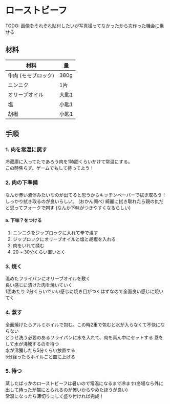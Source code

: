 # ローストビーフ

TODO: 画像をそれぞれ貼付したいが写真撮ってなかったから次作った機会に乗せる

## 材料

| 材料 | 量 |
| -- | -- |
| 牛肉 (モモブロック) | 380g |
| ニンニク | 1片 |
| オリーブオイル | 大匙1 |
| 塩 | 小匙1 |
| 胡椒 | 小匙1 |

## 手順

### 1. 肉を常温に戻す

冷蔵庫に入ってたであろう肉を1時間くらいかけて常温にする。  
この時焦らず、ゲームでもして待ってよう！

### 2. 肉の下準備

なんか赤い液体みたいなのが出てると思うからキッチンペーパーで拭き取ろう！  
しっかり拭き取るのが良いらしい。 (おかん調べ) 
綺麗に拭き取れたら親の仇だと思ってフォークで刺す (なんか下味がつきやすくなるらしい)

#### a. 下味？をつける

1. ニンニクをジップロックに入れて拳で潰す
2. ジップロックにオリーブオイルと塩と胡椒を入れる
3. 肉をいれて揉む
4. 20 ~ 30分くらい置いとく

### 3. 焼く

温めたフライパンにオリーブオイルを敷く  
良い感じに漬けた肉を焼いていく  
1面あたり 2分くらいでいい感じに焼き目がつくはずなので全面良い感じに焼いてく  

### 4. 蒸す

全面焼けたらアルミホイルで包む。この時2重で包むと水が入らなくて不快にならない  
どうせ洗う必要のあるフライパンに水を入れて、肉を真ん中にセットする
蓋をして水が沸騰するのを待つ  
水が沸騰したら5分くらい放置する  
5分経ったらホイルごと皿に上げる

### 5. 待つ

蒸したばっかのローストビーフは暑いので常温になるまで冷ます(冬場なら外に出して待ったが猫にとられるのが怖いからやめたほうが良い)  
常温になったら薄切りにして盛り付ければ完成！  
